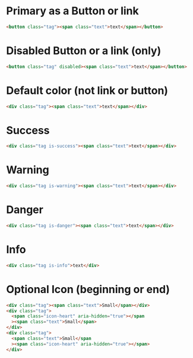 # Primary as a Button or link

```html
<button class="tag"><span class="text">text</span></button>
```

# Disabled Button or a link (only)

```html
<button class="tag" disabled><span class="text">text</span></button>
```

# Default color (not link or button)

```html
<div class="tag"><span class="text">text</span></div>
```

# Success

```html
<div class="tag is-success"><span class="text">text</span></div>
```

# Warning

```html
<div class="tag is-warning"><span class="text">text</span></div>
```

# Danger

```html
<div class="tag is-danger"><span class="text">text</span></div>
```

# Info

```html
<div class="tag is-info">text</div>
```

# Optional Icon (beginning or end)

```html
<div class="tag"><span class="text">Small</span></div>
<div class="tag">
  <span class="icon-heart" aria-hidden="true"></span
  ><span class="text">Small</span>
</div>
<div class="tag">
  <span class="text">Small</span
  ><span class="icon-heart" aria-hidden="true"></span>
</div>
```
